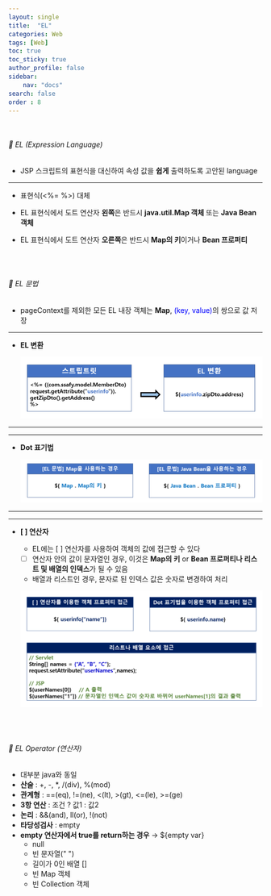```yaml
---
layout: single
title:  "EL"
categories: Web
tags: [Web]
toc: true
toc_sticky: true
author_profile: false
sidebar:
    nav: "docs"
search: false
order : 8
---
```


<br>

###### 🚥 EL (Expression Language)

- JSP 스크립트의 표현식을 대신하여 속성 값을 **쉽게** 출력하도록 고안된 language

-------

- 표현식(<%= %>) 대체

- EL 표현식에서 도트 연산자 **왼쪽**은 반드시 **java.util.Map 객체** 또는 **Java Bean 객체**
- EL 표현식에서 도트 연산자 **오른쪽**은 반드시 **Map의 키**이거나 **Bean 프로퍼티**

<br><br>

###### 🚥 EL 문법

- pageContext를 제외한 모든 EL 내장 객체는 **Map**,  <span style="color:blue">(key, value)</span>의 쌍으로 값 저장

--------

- **EL 변환**

  ![image-20220408171226535](../../images/db/2022-04-01-be/image-20220408171226535.png)

-------------

-----------------

- **Dot 표기법**

  ![image-20220408142150814](../../images/db/2022-04-01-be/image-20220408142150814.png)

----------------

-------------------

- **[  ] 연산자**

  - EL에는 [  ] 연산자를 사용하여 객체의 값에 접근할 수 있다
  - [  ] 연산자 안의 값이 문자열인 경우, 이것은 **Map의 키** or **Bean 프로퍼티나 리스트 및 배열의 인덱스**가 될 수 있음
  - 배열과 리스트인 경우, 문자로 된 인덱스 값은 숫자로 변경하여 처리

  ![image-20220408144410008](../../images/db/2022-04-01-be/image-20220408144410008.png)

<br><br>

###### 🚥 EL Operator (연산자)

- 대부분 java와 동일
- **산술** : +, -, *, /(div), %(mod)
- **관계형** : ==(eq),  !=(ne),  <(lt),  >(gt),  <=(le),  >=(ge)
- **3항 연산** : 조건 ? 값1 : 값2
- **논리** : &&(and),  ll(or),  !(not)
- **타당성검사** : empty
- **empty 연산자에서 true를 return하는 경우** → ${empty var}
  - null
  - 빈 문자열(" ")
  - 길이가 0인 배열 []
  - 빈 Map 객체
  - 빈 Collection 객체



<br><br>

